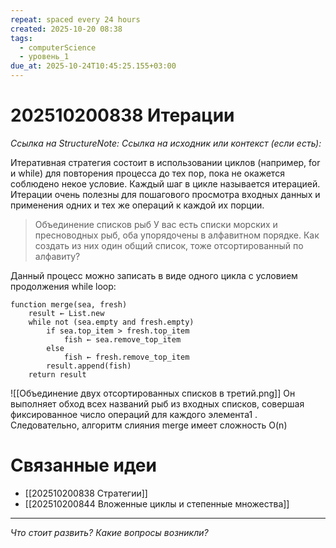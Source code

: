 ```yaml
---
repeat: spaced every 24 hours
created: 2025-10-20 08:38
tags:
  - computerScience
  - уровень_1
due_at: 2025-10-24T10:45:25.155+03:00
---
```

# 202510200838 Итерации

*Ссылка на StructureNote:*
*Ссылка на исходник или контекст (если есть):*

Итеративная стратегия состоит в использовании циклов (например, for и while) для повторения процесса до тех пор, пока не окажется соблюдено некое условие. Каждый шаг в цикле называется итерацией. Итерации очень полезны для пошагового просмотра входных данных и применения одних и тех же операций к каждой их порции.

>Объединение списков рыб У вас есть списки морских и пресноводных рыб, оба упорядочены в алфавитном порядке. Как создать из них один общий список, тоже отсортированный по алфавиту?

Данный процесс можно записать в виде одного цикла с условием продолжения while loop:

```
function merge(sea, fresh)
    result ← List.new
    while not (sea.empty and fresh.empty)
        if sea.top_item > fresh.top_item
            fish ← sea.remove_top_item
        else
            fish ← fresh.remove_top_item
        result.append(fish)
    return result
```

![[Объединение двух отсортированных списков в третий.png]]
Он выполняет обход всех названий рыб из входных списков, совершая фиксированное число операций для каждого элемента1 . Следовательно, алгоритм слияния merge имеет сложность O(n)

# Связанные идеи

- [[202510200838 Стратегии]]
- [[202510200844 Вложенные циклы и степенные множества]]

---

*Что стоит развить? Какие вопросы возникли?*
